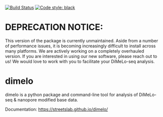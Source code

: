 [![Build Status](https://github.com/streetslab/dimelo/actions/workflows/test.yml/badge.svg)](https://github.com/streetslab/dimelo/actions)
[![Code style: black](https://img.shields.io/badge/code%20style-black-000000.svg)](https://github.com/psf/black)

# DEPRECATION NOTICE:
This version of the package is currently unmaintained. Aside from a number of performance issues, it is becoming increasingly difficult to install across many platforms. We are actively working on a completely overhauled version. If you are interested in using our new software, please reach out to us! We would love to work with you to facilitate your DiMeLo-seq analysis.

# dimelo
dimelo is a python package and command-line tool for analysis of DiMeLo-seq &amp; nanopore modified base data.

Documentation: https://streetslab.github.io/dimelo/
